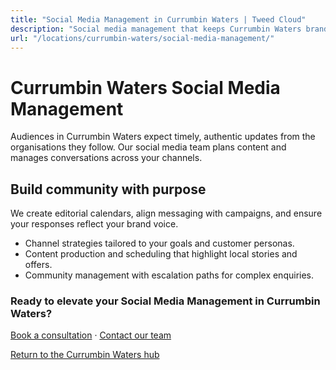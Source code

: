 ```yaml
---
title: "Social Media Management in Currumbin Waters | Tweed Cloud"
description: "Social media management that keeps Currumbin Waters brands consistent and engaging."
url: "/locations/currumbin-waters/social-media-management/"
---
```


# Currumbin Waters Social Media Management

Audiences in Currumbin Waters expect timely, authentic updates from the organisations they follow. Our social media team plans content and manages conversations across your channels.

## Build community with purpose

We create editorial calendars, align messaging with campaigns, and ensure your responses reflect your brand voice.

- Channel strategies tailored to your goals and customer personas.
- Content production and scheduling that highlight local stories and offers.
- Community management with escalation paths for complex enquiries.

### Ready to elevate your Social Media Management in Currumbin Waters?

[Book a consultation](/consultation/) · [Contact our team](/contact/)

[Return to the Currumbin Waters hub](/locations/currumbin-waters/)
